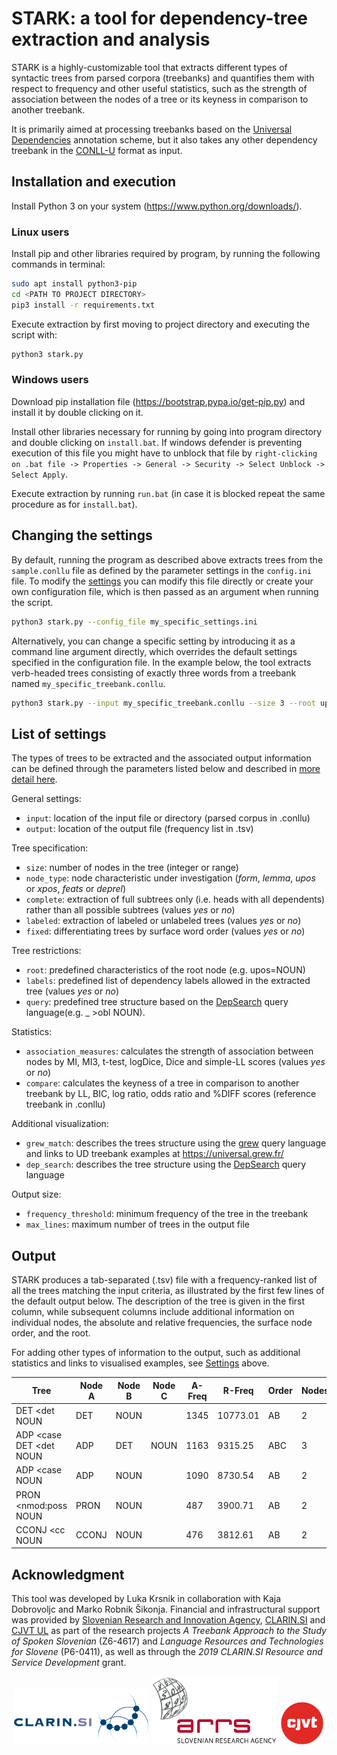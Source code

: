 # STARK: a tool for dependency-tree extraction and analysis
STARK is a highly-customizable tool that extracts different types of syntactic trees from parsed corpora (treebanks) and quantifies them with respect to frequency and other useful statistics, such as the strength of association between the nodes of a tree or its keyness in comparison to another treebank.

It is primarily aimed at processing treebanks based on the [Universal Dependencies](https://universaldependencies.org/) annotation scheme, but it also takes any other dependency treebank in the [CONLL-U](https://universaldependencies.org/format.html) format as input. 

## Installation and execution
Install Python 3 on your system (https://www.python.org/downloads/). 

### Linux users
Install pip and other libraries required by program, by running the following commands in terminal:
```bash
sudo apt install python3-pip
cd <PATH TO PROJECT DIRECTORY>
pip3 install -r requirements.txt
```

Execute extraction by first moving to project directory and executing the script with:
```bash
python3 stark.py 
```

### Windows users
Download pip installation file (https://bootstrap.pypa.io/get-pip.py) and install it by double clicking on it.

Install other libraries necessary for running by going into program directory and double clicking on `install.bat`. If windows defender is preventing execution of this file you might have to unblock that file by `right-clicking on .bat file -> Properties -> General -> Security -> Select Unblock -> Select Apply`.

Execute extraction by running `run.bat` (in case it is blocked repeat the same procedure as for `install.bat`).

## Changing the settings
By default, running the program as described above extracts trees from the `sample.conllu` file as defined by the parameter settings in the `config.ini` file. To modify the [settings](#list-of-settings) you can modify this file directly or create your own configuration file, which is then passed as an argument when running the script. 

```bash
python3 stark.py --config_file my_specific_settings.ini
```
Alternatively, you can change a specific setting by introducing it as a command line argument directly, which overrides the default settings specified in the configuration file. In the example below, the tool extracts verb-headed trees consisting of exactly three words from a treebank named `my_specific_treebank.conllu`.

```bash
python3 stark.py --input my_specific_treebank.conllu --size 3 --root upos=VERB
```

## List of settings
The types of trees to be extracted and the associated output information can be defined through the parameters listed below and described in [more detail here](settings.md).

General settings:
-	`input`: location of the input file or directory (parsed corpus in .conllu)
-	`output`: location of the output file (frequency list in .tsv)

Tree specification:
-	`size`: number of nodes in the tree (integer or range)
- `node_type`: node characteristic under investigation (*form*, *lemma*, *upos* or *xpos*, *feats* or *deprel*)
-	`complete`: extraction of full subtrees only (i.e. heads with all dependents) rather than all possible subtrees (values *yes* or *no*)
-	`labeled`: extraction of labeled or unlabeled trees (values *yes* or *no*)
-	`fixed`: differentiating trees by surface word order (values *yes* or *no*)

Tree restrictions:
-	`root`: predefined characteristics of the root node (e.g. upos=NOUN)
-	`labels`: predefined list of dependency labels allowed in the extracted tree (values *yes* or *no*)
-	`query`: predefined tree structure based on the [DepSearch](https://orodja.cjvt.si/drevesnik/help/en/) query language(e.g. _ >obl NOUN).

Statistics: 
-	`association_measures`: calculates the strength of association between nodes by MI, MI3, t-test, logDice, Dice and simple-LL scores (values *yes* or *no*)
- `compare`: calculates the keyness of a tree in comparison to another treebank by LL, BIC, log ratio, odds ratio and %DIFF scores (reference treebank in .conllu)

Additional visualization:
- `grew_match`: describes the trees structure using the [grew](https://grew.fr/doc/request/) query language and links to UD treebank examples at https://universal.grew.fr/
- `dep_search`: describes the tree structure using the [DepSearch](https://orodja.cjvt.si/drevesnik/help/en/) query language

Output size:
-	`frequency_threshold`: minimum frequency of the tree in the treebank
-	`max_lines`: maximum number of trees in the output file

## Output

STARK produces a tab-separated (.tsv) file with a frequency-ranked list of all the trees matching the input criteria, as illustrated by the first few lines of the default output below. The description of the tree is given in the first column, while subsequent columns include additional information on individual nodes, the absolute and relative frequencies, the surface node order, and the root.

For adding other types of information to the output, such as additional statistics and links to visualised examples, see [Settings](#list-of-settings) above.

|Tree | Node A | Node B | Node C | A-Freq | R-Freq | Order | Nodes | Root |
| --- | --- | --- | --- | --- | --- | --- | --- | --- |
| DET <det NOUN | DET | NOUN |  | 1345 | 10773.01 | AB | 2 | NOUN| 
| ADP <case DET <det NOUN | ADP | DET | NOUN | 1163 | 9315.25 | ABC | 3 | NOUN| 
| ADP <case NOUN | ADP | NOUN |  | 1090 | 8730.54 | AB | 2 | NOUN| 
| PRON <nmod:poss NOUN | PRON | NOUN |  | 487 | 3900.71 | AB | 2 | NOUN| 
| CCONJ <cc NOUN | CCONJ | NOUN |  | 476 | 3812.61 | AB | 2 | NOUN| 



## Acknowledgment
This tool was developed by Luka Krsnik in collaboration with Kaja Dobrovoljc and Marko Robnik Šikonja. Financial and infrastructural support was provided by [Slovenian Research and Innovation Agency](https://www.aris-rs.si/),  [CLARIN.SI](https://www.clarin.si/) and [CJVT UL](https://www.cjvt.si) as part of the research projects _A Treebank Approach to the Study of Spoken Slovenian_ (Z6-4617) and _Language Resources and Technologies for Slovene_ (P6-0411), as well as through the _2019 CLARIN.SI Resource and Service Development_ grant.


<p align="center">
<a href="http://www.clarin.si/info/about/"><img src="https://raw.githubusercontent.com/clarinsi/STARK/master/logos/CLARIN.png" alt="drawing" height="90"/></a>
<a href="https://www.arrs.si/"><img src="https://raw.githubusercontent.com/clarinsi/STARK/master/logos/ARRS.png" alt="drawing" height="110"/></a>
<a href="https://www.cjvt.si/en/"><img src="https://raw.githubusercontent.com/clarinsi/STARK/master/logos/CJVT.png" alt="drawing" height="70"/></a>
</p>

